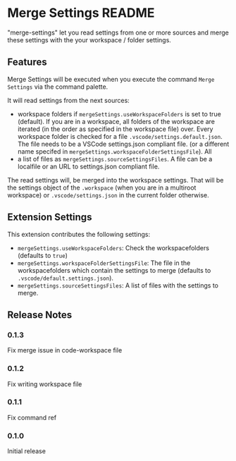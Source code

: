 # Merge Settings README

"merge-settings" let you read settings from one or more sources and merge these settings
with the your workspace / folder settings.

## Features

Merge Settings will be executed when you execute the command `Merge Settings`  via the command palette.

It will read settings from the next sources:
- workspace folders if `mergeSettings.useWorkspaceFolders` is set to true (default). If you
  are in a workspace, all folders of the workspace are iterated (in the order as specified in
  the workspace file) over. Every workspace folder is checked for a file `.vscode/settings.default.json`.
  The file needs to be a VSCode settings.json compliant file.
  (or a different name specifed in `mergeSettings.workspaceFolderSettingsFile`). All
- a list of files as `mergeSettings.sourceSettingsFiles`. A file can be a localfile or an URL to settings.json
  compliant file.

The read settings will, be merged into the workspace settings. That will be the settings object
of the `.workspace` (when you are in a multiroot workspace) or `.vscode/settings.json` in the current folder otherwise.

## Extension Settings

This extension contributes the following settings:

- `mergeSettings.useWorkspaceFolders`: Check the workspacefolders (defaults to `true`)
- `mergeSettings.workspaceFolderSettingsFile`: The file in the workspacefolders which contain the settings to merge
  (defaults to `.vscode/default.settings.json`).
- `mergeSettings.sourceSettingsFiles`: A list of files with the settings to merge.

## Release Notes

### 0.1.3

Fix merge issue in code-workspace file

### 0.1.2

Fix writing workspace file

### 0.1.1

Fix command ref

### 0.1.0

Initial release
